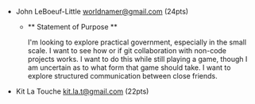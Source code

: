 * John LeBoeuf-Little <worldnamer@gmail.com> (24pts)
    - ** Statement of Purpose **
    
        I'm looking to explore practical government, especially in the small scale. I want to see how or if git collaboration with non-code projects works. I want to do this while still playing a game, though I am uncertain as to what form that game should take. I want to explore structured communication between close friends.

* Kit La Touche <kit.la.t@gmail.com> (22pts)